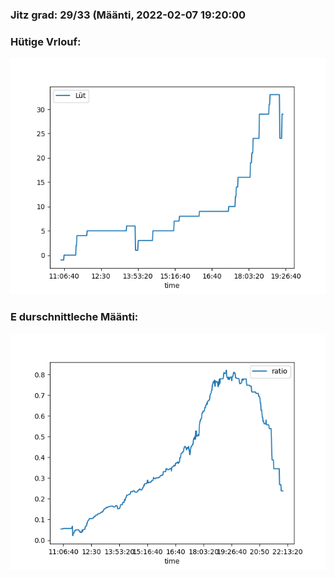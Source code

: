 ### Jitz grad: 29/33 (Määnti, 2022-02-07 19:20:00

### Hütige Vrlouf:
![Graph](Today.png)

### E durschnittleche Määnti:
![Graph](Määnti.png)